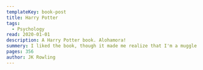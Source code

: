 ```yaml
---
templateKey: book-post
title: Harry Potter 
tags:
  - Psychology
read: 2020-01-01
description: A Harry Potter book. Alohamora! 
summery: I liked the book, though it made me realize that I'm a muggle. 
pages: 356
author: JK Rowling
---
```

